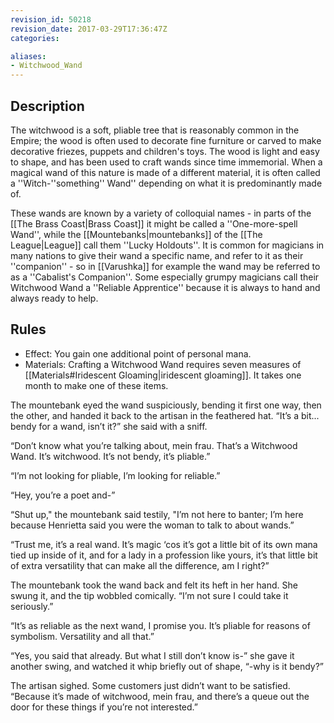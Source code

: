 ```yaml
---
revision_id: 50218
revision_date: 2017-03-29T17:36:47Z
categories:

aliases:
- Witchwood_Wand
---
```


## Description
The witchwood is a soft, pliable tree that is reasonably common in the Empire; the wood is often used to decorate fine furniture or carved to make decorative friezes, puppets and children's toys. The wood is light and easy to shape, and has been used to craft wands since time immemorial. When a magical wand of this nature is made of a different material, it is often called a ''Witch-''something'' Wand'' depending on what it is predominantly made of.

These wands are known by a variety of colloquial names - in parts of the [[The Brass Coast|Brass Coast]] it might be called a ''One-more-spell Wand'', while the [[Mountebanks|mountebanks]] of the [[The League|League]] call them ''Lucky Holdouts''. It is common for magicians in many nations to give their wand a specific name, and refer to it as their ''companion'' - so in [[Varushka]] for example the wand may be referred to as a ''Cabalist's Companion''. Some especially grumpy magicians call their Witchwood Wand a ''Reliable Apprentice'' because it is always to hand and always ready to help.

## Rules

* Effect: You gain one additional point of personal mana.
* Materials: Crafting a Witchwood Wand requires seven measures of [[Materials#Iridescent Gloaming|iridescent gloaming]]. It takes one month to make one of these items.


The mountebank eyed the wand suspiciously, bending it first one way, then the other, and handed it back to the artisan in the feathered hat. “It’s a bit... bendy for a wand, isn’t it?” she said with a sniff.

“Don’t know what you’re talking about, mein frau. That’s a Witchwood Wand. It’s witchwood. It’s not bendy, it’s pliable.”

“I’m not looking for pliable, I’m looking for reliable.”

“Hey, you’re a poet and-”

“Shut up," the mountebank said testily, "I’m not here to banter; I’m here because Henrietta said you were the woman to talk to about wands.”

“Trust me, it’s a real wand. It’s magic ‘cos it’s got a little bit of its own mana tied up inside of it, and for a lady in a profession like yours, it’s that little bit of extra versatility that can make all the difference, am I right?”

The mountebank took the wand back and felt its heft in her hand. She swung it, and the tip wobbled comically. “I’m not sure I could take it seriously.”

“It’s as reliable as the next wand, I promise you. It’s pliable for reasons of symbolism. Versatility and all that.”

“Yes, you said that already. But what I still don’t know is-” she gave it another swing, and watched it whip briefly out of shape, “-why is it bendy?”

The artisan sighed. Some customers just didn’t want to be satisfied. “Because it’s made of witchwood, mein frau, and there’s a queue out the door for these things if you’re not interested.”